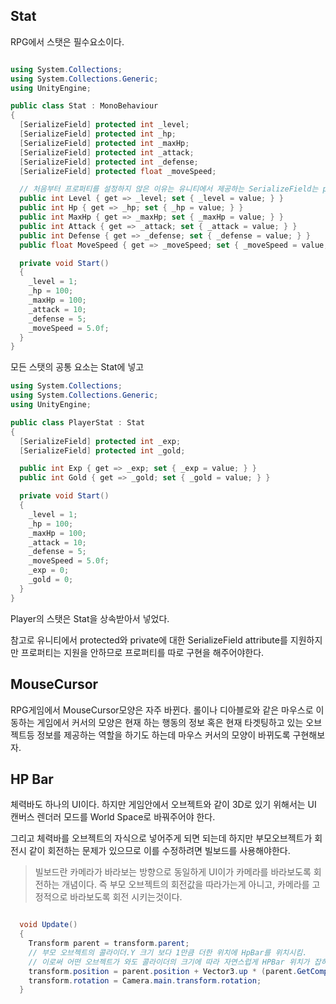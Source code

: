 ## Stat

RPG에서 스탯은 필수요소이다.

```C#

using System.Collections;
using System.Collections.Generic;
using UnityEngine;

public class Stat : MonoBehaviour
{
  [SerializeField] protected int _level;
  [SerializeField] protected int _hp;
  [SerializeField] protected int _maxHp;
  [SerializeField] protected int _attack;
  [SerializeField] protected int _defense;
  [SerializeField] protected float _moveSpeed;

  // 처음부터 프로퍼티를 설정하지 않은 이유는 유니티에서 제공하는 SerializeField는 private에만 적용 가능함.
  public int Level { get => _level; set { _level = value; } }
  public int Hp { get => _hp; set { _hp = value; } }
  public int MaxHp { get => _maxHp; set { _maxHp = value; } }
  public int Attack { get => _attack; set { _attack = value; } }
  public int Defense { get => _defense; set { _defense = value; } }
  public float MoveSpeed { get => _moveSpeed; set { _moveSpeed = value; } }

  private void Start()
  {
    _level = 1;
    _hp = 100;
    _maxHp = 100;
    _attack = 10;
    _defense = 5;
    _moveSpeed = 5.0f;
  }
}


```

모든 스탯의 공통 요소는 Stat에 넣고

```C#
using System.Collections;
using System.Collections.Generic;
using UnityEngine;

public class PlayerStat : Stat
{
  [SerializeField] protected int _exp;
  [SerializeField] protected int _gold;

  public int Exp { get => _exp; set { _exp = value; } }
  public int Gold { get => _gold; set { _gold = value; } }

  private void Start()
  {
    _level = 1;
    _hp = 100;
    _maxHp = 100;
    _attack = 10;
    _defense = 5;
    _moveSpeed = 5.0f;
    _exp = 0;
    _gold = 0;
  }
}

```

Player의 스탯은 Stat을 상속받아서 넣었다.

참고로 유니티에서 protected와 private에 대한 SerializeField attribute를 지원하지만 프로퍼티는 지원을 안하므로 프로퍼티를 따로 구현을 해주어야한다.

## MouseCursor

RPG게임에서 MouseCursor모양은 자주 바뀐다. 롤이나 디아블로와 같은 마우스로 이동하는 게임에서 커서의 모양은 현재 하는 행동의 정보 혹은 현재 타겟팅하고 있는 오브젝트등 정보를 제공하는 역할을 하기도 하는데 마우스 커서의 모양이 바뀌도록 구현해보자.

## HP Bar

체력바도 하나의 UI이다. 하지만 게임안에서 오브젝트와 같이 3D로 있기 위해서는 UI 캔버스 렌더러 모드를 World Space로 바꿔주어야 한다.

그리고 체력바를 오브젝트의 자식으로 넣어주게 되면 되는데 하지만 부모오브젝트가 회전시 같이 회전하는 문제가 있으므로 이를 수정하려면 빌보드를 사용해야한다.

> 빌보드란 카메라가 바라보는 방향으로 동일하게 UI이가 카메라를 바라보도록 회전하는 개념이다. 즉 부모 오브젝트의 회전값을 따라가는게 아니고, 카메라를 고정적으로 바라보도록 회전 시키는것이다.

```C#

  void Update()
  {
    Transform parent = transform.parent;
    // 부모 오브젝트의 콜라이더.Y 크기 보다 1만큼 더한 위치에 HpBar를 위치시킴.
    // 이로써 어떤 오브젝트가 와도 콜라이더의 크기에 따라 자연스럽게 HPBar 위치가 잡히게된다.
    transform.position = parent.position + Vector3.up * (parent.GetComponent<Collider>().bounds.size.y);
    transform.rotation = Camera.main.transform.rotation;
  }

```

